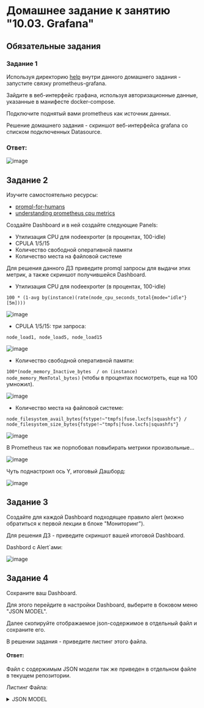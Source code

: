 # Домашнее задание к занятию "10.03. Grafana"

## Обязательные задания

### Задание 1
Используя директорию [help](./help) внутри данного домашнего задания - запустите связку prometheus-grafana.

Зайдите в веб-интерфейс графана, используя авторизационные данные, указанные в манифесте docker-compose.

Подключите поднятый вами prometheus как источник данных.

Решение домашнего задания - скриншот веб-интерфейса grafana со списком подключенных Datasource.

### Ответ:

![image](https://user-images.githubusercontent.com/92969676/177263410-f9d28b3f-b814-43c2-b5d9-57d16861aadf.png)


## Задание 2
Изучите самостоятельно ресурсы:
- [promql-for-humans](https://timber.io/blog/promql-for-humans/#cpu-usage-by-instance)
- [understanding prometheus cpu metrics](https://www.robustperception.io/understanding-machine-cpu-usage)

Создайте Dashboard и в ней создайте следующие Panels:
- Утилизация CPU для nodeexporter (в процентах, 100-idle)
- CPULA 1/5/15
- Количество свободной оперативной памяти
- Количество места на файловой системе

Для решения данного ДЗ приведите promql запросы для выдачи этих метрик, а также скриншот получившейся Dashboard.

- Утилизация CPU для nodeexporter (в процентах, 100-idle)

```100 * (1-avg by(instance)(rate(node_cpu_seconds_total{mode="idle"}[5m])))```

![image](https://user-images.githubusercontent.com/92969676/177320967-0f94542b-96f5-4b9d-95df-9065d09acf1d.png)

- CPULA 1/5/15: три запроса: 

```node_load1, node_load5, node_load15```

![image](https://user-images.githubusercontent.com/92969676/177318225-353f8034-b2e4-4727-ab0d-e37daec859d3.png)

- Количество свободной оперативной памяти: 

```100*(node_memory_Inactive_bytes  / on (instance) node_memory_MemTotal_bytes)``` (чтобы в процентах посмотреть, еще на 100 умножил).

![image](https://user-images.githubusercontent.com/92969676/177319997-6e768241-8460-4aa2-902d-429644834867.png)

- Количество места на файловой системе: 

```node_filesystem_avail_bytes{fstype!~"tmpfs|fuse.lxcfs|squashfs"} / node_filesystem_size_bytes{fstype!~"tmpfs|fuse.lxcfs|squashfs"}```

![image](https://user-images.githubusercontent.com/92969676/177318786-61feb948-ae76-4a93-99b5-cfab1b71d327.png)

В Prometheus так же порпобовал повыбирать метрики произвольные...

![image](https://user-images.githubusercontent.com/92969676/177316874-d6db5f1f-60ef-4705-aab8-82d5d8ce70ec.png)


Чуть поднастроил ось Y, итоговый Дашборд:

![image](https://user-images.githubusercontent.com/92969676/177335844-1c1a6e91-b5d3-46f6-98c1-276226b0e922.png)


## Задание 3
Создайте для каждой Dashboard подходящее правило alert (можно обратиться к первой лекции в блоке "Мониторинг").

Для решения ДЗ - приведите скриншот вашей итоговой Dashboard.

Dashbord с Alert`ами:

![image](https://user-images.githubusercontent.com/92969676/177337287-88797c33-b998-4d94-9e0e-9391b9176f7f.png)


## Задание 4
Сохраните ваш Dashboard.

Для этого перейдите в настройки Dashboard, выберите в боковом меню "JSON MODEL".

Далее скопируйте отображаемое json-содержимое в отдельный файл и сохраните его.

В решении задания - приведите листинг этого файла.

#### Ответ: 

Файл с содержимым JSON модели так же приведен в отдельном файле в текущем репозитории.

Листинг Файла:

<details> 
  <summary>JSON MODEL</summary>
  ```json
  {
  "annotations": {
    "list": [
      {
        "builtIn": 1,
        "datasource": "-- Grafana --",
        "enable": true,
        "hide": true,
        "iconColor": "rgba(0, 211, 255, 1)",
        "name": "Annotations & Alerts",
        "type": "dashboard"
      }
    ]
  },
  "editable": true,
  "gnetId": null,
  "graphTooltip": 0,
  "id": 4,
  "links": [],
  "panels": [
    {
      "alert": {
        "alertRuleTags": {},
        "conditions": [
          {
            "evaluator": {
              "params": [
                0.8
              ],
              "type": "gt"
            },
            "operator": {
              "type": "and"
            },
            "query": {
              "params": [
                "A",
                "5m",
                "now"
              ]
            },
            "reducer": {
              "params": [],
              "type": "avg"
            },
            "type": "query"
          }
        ],
        "executionErrorState": "alerting",
        "for": "5m",
        "frequency": "1m",
        "handler": 1,
        "name": "Количество места на файловой системе alert",
        "noDataState": "alerting",
        "notifications": []
      },
      "aliasColors": {},
      "bars": false,
      "dashLength": 10,
      "dashes": false,
      "datasource": null,
      "fieldConfig": {
        "defaults": {
          "custom": {}
        },
        "overrides": []
      },
      "fill": 1,
      "fillGradient": 0,
      "gridPos": {
        "h": 8,
        "w": 12,
        "x": 0,
        "y": 0
      },
      "hiddenSeries": false,
      "id": 10,
      "legend": {
        "avg": false,
        "current": false,
        "max": false,
        "min": false,
        "show": true,
        "total": false,
        "values": false
      },
      "lines": true,
      "linewidth": 1,
      "nullPointMode": "null",
      "options": {
        "alertThreshold": true
      },
      "percentage": false,
      "pluginVersion": "7.4.0",
      "pointradius": 2,
      "points": false,
      "renderer": "flot",
      "seriesOverrides": [],
      "spaceLength": 10,
      "stack": false,
      "steppedLine": false,
      "targets": [
        {
          "expr": "node_filesystem_avail_bytes{fstype!~\"tmpfs|fuse.lxcfs|squashfs\"} / node_filesystem_size_bytes{fstype!~\"tmpfs|fuse.lxcfs|squashfs\"}",
          "interval": "",
          "legendFormat": "",
          "refId": "A"
        }
      ],
      "thresholds": [
        {
          "colorMode": "critical",
          "fill": true,
          "line": true,
          "op": "gt",
          "value": 0.8,
          "visible": true
        }
      ],
      "timeFrom": null,
      "timeRegions": [],
      "timeShift": null,
      "title": "Количество места на файловой системе",
      "tooltip": {
        "shared": true,
        "sort": 0,
        "value_type": "individual"
      },
      "type": "graph",
      "xaxis": {
        "buckets": null,
        "mode": "time",
        "name": null,
        "show": true,
        "values": []
      },
      "yaxes": [
        {
          "$$hashKey": "object:596",
          "format": "decmbytes",
          "label": null,
          "logBase": 1,
          "max": null,
          "min": null,
          "show": true
        },
        {
          "$$hashKey": "object:597",
          "format": "string",
          "label": null,
          "logBase": 2,
          "max": null,
          "min": null,
          "show": true
        }
      ],
      "yaxis": {
        "align": false,
        "alignLevel": null
      }
    },
    {
      "alert": {
        "alertRuleTags": {},
        "conditions": [
          {
            "evaluator": {
              "params": [
                0.5
              ],
              "type": "gt"
            },
            "operator": {
              "type": "and"
            },
            "query": {
              "params": [
                "A",
                "5m",
                "now"
              ]
            },
            "reducer": {
              "params": [],
              "type": "avg"
            },
            "type": "query"
          }
        ],
        "executionErrorState": "alerting",
        "for": "5m",
        "frequency": "1m",
        "handler": 1,
        "name": "CPULA 1/5/15 alert",
        "noDataState": "alerting",
        "notifications": []
      },
      "aliasColors": {},
      "bars": false,
      "dashLength": 10,
      "dashes": false,
      "datasource": null,
      "fieldConfig": {
        "defaults": {
          "custom": {}
        },
        "overrides": []
      },
      "fill": 1,
      "fillGradient": 0,
      "gridPos": {
        "h": 8,
        "w": 12,
        "x": 12,
        "y": 0
      },
      "hiddenSeries": false,
      "id": 6,
      "legend": {
        "avg": false,
        "current": false,
        "max": false,
        "min": false,
        "show": true,
        "total": false,
        "values": false
      },
      "lines": true,
      "linewidth": 1,
      "nullPointMode": "null",
      "options": {
        "alertThreshold": true
      },
      "percentage": false,
      "pluginVersion": "7.4.0",
      "pointradius": 2,
      "points": false,
      "renderer": "flot",
      "seriesOverrides": [],
      "spaceLength": 10,
      "stack": false,
      "steppedLine": false,
      "targets": [
        {
          "expr": "node_load1",
          "instant": false,
          "interval": "",
          "legendFormat": "",
          "refId": "A"
        },
        {
          "exemplar": false,
          "expr": "node_load5",
          "hide": false,
          "instant": false,
          "interval": "",
          "legendFormat": "",
          "refId": "B"
        },
        {
          "expr": "node_load15",
          "hide": false,
          "instant": false,
          "interval": "",
          "legendFormat": "",
          "refId": "C"
        }
      ],
      "thresholds": [
        {
          "colorMode": "critical",
          "fill": true,
          "line": true,
          "op": "gt",
          "value": 0.5,
          "visible": true
        }
      ],
      "timeFrom": null,
      "timeRegions": [],
      "timeShift": null,
      "title": "CPULA 1/5/15",
      "tooltip": {
        "shared": true,
        "sort": 0,
        "value_type": "individual"
      },
      "type": "graph",
      "xaxis": {
        "buckets": null,
        "mode": "time",
        "name": null,
        "show": true,
        "values": []
      },
      "yaxes": [
        {
          "$$hashKey": "object:483",
          "format": "short",
          "label": null,
          "logBase": 32,
          "max": null,
          "min": null,
          "show": true
        },
        {
          "$$hashKey": "object:484",
          "format": "short",
          "label": null,
          "logBase": 1,
          "max": null,
          "min": null,
          "show": false
        }
      ],
      "yaxis": {
        "align": false,
        "alignLevel": null
      }
    },
    {
      "alert": {
        "alertRuleTags": {},
        "conditions": [
          {
            "evaluator": {
              "params": [
                20
              ],
              "type": "gt"
            },
            "operator": {
              "type": "and"
            },
            "query": {
              "params": [
                "A",
                "5m",
                "now"
              ]
            },
            "reducer": {
              "params": [],
              "type": "min"
            },
            "type": "query"
          }
        ],
        "executionErrorState": "alerting",
        "for": "5m",
        "frequency": "1m",
        "handler": 1,
        "name": "Утилизация CPU alert",
        "noDataState": "alerting",
        "notifications": []
      },
      "aliasColors": {},
      "bars": false,
      "dashLength": 10,
      "dashes": false,
      "datasource": null,
      "fieldConfig": {
        "defaults": {
          "custom": {}
        },
        "overrides": []
      },
      "fill": 1,
      "fillGradient": 0,
      "gridPos": {
        "h": 8,
        "w": 12,
        "x": 0,
        "y": 8
      },
      "hiddenSeries": false,
      "id": 8,
      "legend": {
        "avg": false,
        "current": false,
        "max": false,
        "min": false,
        "show": true,
        "total": false,
        "values": false
      },
      "lines": true,
      "linewidth": 1,
      "nullPointMode": "null",
      "options": {
        "alertThreshold": true
      },
      "percentage": false,
      "pluginVersion": "7.4.0",
      "pointradius": 2,
      "points": false,
      "renderer": "flot",
      "seriesOverrides": [],
      "spaceLength": 10,
      "stack": false,
      "steppedLine": false,
      "targets": [
        {
          "expr": "100 * (1-avg by(instance)(rate(node_cpu_seconds_total{mode=\"idle\"}[5m])))",
          "interval": "",
          "legendFormat": "",
          "refId": "A"
        }
      ],
      "thresholds": [
        {
          "colorMode": "critical",
          "fill": true,
          "line": true,
          "op": "gt",
          "value": 20,
          "visible": true
        }
      ],
      "timeFrom": null,
      "timeRegions": [],
      "timeShift": null,
      "title": "Утилизация CPU",
      "tooltip": {
        "shared": true,
        "sort": 0,
        "value_type": "individual"
      },
      "type": "graph",
      "xaxis": {
        "buckets": null,
        "mode": "time",
        "name": null,
        "show": true,
        "values": []
      },
      "yaxes": [
        {
          "$$hashKey": "object:708",
          "format": "percent",
          "label": null,
          "logBase": 1,
          "max": null,
          "min": null,
          "show": true
        },
        {
          "$$hashKey": "object:709",
          "format": "Misc",
          "label": null,
          "logBase": 1,
          "max": null,
          "min": null,
          "show": false
        }
      ],
      "yaxis": {
        "align": false,
        "alignLevel": null
      }
    },
    {
      "alert": {
        "alertRuleTags": {},
        "conditions": [
          {
            "evaluator": {
              "params": [
                36
              ],
              "type": "gt"
            },
            "operator": {
              "type": "and"
            },
            "query": {
              "params": [
                "A",
                "5m",
                "now"
              ]
            },
            "reducer": {
              "params": [],
              "type": "avg"
            },
            "type": "query"
          }
        ],
        "executionErrorState": "alerting",
        "for": "5m",
        "frequency": "1m",
        "handler": 1,
        "name": "Количество свободной оперативной памяти alert",
        "noDataState": "alerting",
        "notifications": []
      },
      "aliasColors": {},
      "bars": false,
      "dashLength": 10,
      "dashes": false,
      "datasource": null,
      "fieldConfig": {
        "defaults": {
          "custom": {}
        },
        "overrides": []
      },
      "fill": 1,
      "fillGradient": 0,
      "gridPos": {
        "h": 8,
        "w": 12,
        "x": 12,
        "y": 8
      },
      "hiddenSeries": false,
      "id": 12,
      "legend": {
        "avg": false,
        "current": false,
        "max": false,
        "min": false,
        "show": true,
        "total": false,
        "values": false
      },
      "lines": true,
      "linewidth": 1,
      "nullPointMode": "null",
      "options": {
        "alertThreshold": true
      },
      "percentage": false,
      "pluginVersion": "7.4.0",
      "pointradius": 2,
      "points": false,
      "renderer": "flot",
      "seriesOverrides": [],
      "spaceLength": 10,
      "stack": false,
      "steppedLine": false,
      "targets": [
        {
          "expr": "100*(node_memory_Inactive_bytes  / on (instance) node_memory_MemTotal_bytes)",
          "format": "time_series",
          "interval": "",
          "legendFormat": "node_memory",
          "refId": "A"
        }
      ],
      "thresholds": [
        {
          "colorMode": "critical",
          "fill": true,
          "line": true,
          "op": "gt",
          "value": 36,
          "visible": true
        }
      ],
      "timeFrom": null,
      "timeRegions": [],
      "timeShift": null,
      "title": "Количество свободной оперативной памяти",
      "tooltip": {
        "shared": true,
        "sort": 0,
        "value_type": "individual"
      },
      "type": "graph",
      "xaxis": {
        "buckets": null,
        "mode": "time",
        "name": null,
        "show": true,
        "values": []
      },
      "yaxes": [
        {
          "$$hashKey": "object:818",
          "format": "percent",
          "label": null,
          "logBase": 1,
          "max": null,
          "min": null,
          "show": true
        },
        {
          "$$hashKey": "object:819",
          "format": "short",
          "label": null,
          "logBase": 1,
          "max": null,
          "min": null,
          "show": true
        }
      ],
      "yaxis": {
        "align": false,
        "alignLevel": null
      }
    }
  ],
  "schemaVersion": 27,
  "style": "dark",
  "tags": [],
  "templating": {
    "list": []
  },
  "time": {
    "from": "now-5m",
    "to": "now"
  },
  "timepicker": {},
  "timezone": "",
  "title": "My Dashboard",
  "uid": "_q7avv6nz",
  "version": 18
}

```
</details>


Файл с содержимым JSON модели так же приведен в отдельном файле в текущем репозитории.
